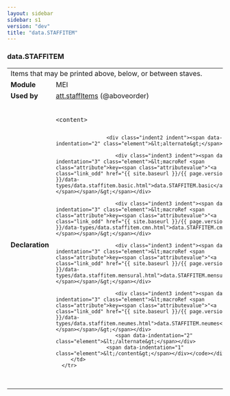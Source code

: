 ```yaml
---
layout: sidebar
sidebar: s1
version: "dev"
title: "data.STAFFITEM"
---
```

<div class="macroSpec">
   <h3 id="data.STAFFITEM">data.STAFFITEM</h3>
   <table class="wovenodd">
      <tr>
         <td colspan="2" class="wovenodd-col2">Items that may be printed above, below, or between staves.</td>
      </tr>
      <tr>
         <td class="wovenodd-col1"><strong>Module</strong></td>
         <td class="wovenodd-col2">MEI</td>
      </tr>
      <tr>
         <td class="wovenodd-col1"><strong>Used by</strong></td>
         <td class="wovenodd-col2">
            <div class="parent"><a class="link_odd_classSpec" href="{{ site.baseurl }}/{{ page.version }}/attribute-classes/att.staffitems.html">att.staffItems</a> (@aboveorder)
            </div>
         </td>
      </tr>
      <tr>
         <td class="wovenodd-col1"><strong>Declaration</strong></td>
         <td class="wovenodd-col2">
            <div class="code" xml:space="preserve" data-lang="ODD"><code>
                  <div class="indent1 indent"><span data-indentation="1" class="element">&lt;content&gt;</span>
                     
                     <div class="indent2 indent"><span data-indentation="2" class="element">&lt;alternate&gt;</span>
                        
                        <div class="indent3 indent"><span data-indentation="3" class="element">&lt;macroRef <span class="attribute">key=<span class="attributevalue">"<a class="link_odd" href="{{ site.baseurl }}/{{ page.version }}/data-types/data.staffitem.basic.html">data.STAFFITEM.basic</a>"</span></span>/&gt;</span></div>
                        
                        <div class="indent3 indent"><span data-indentation="3" class="element">&lt;macroRef <span class="attribute">key=<span class="attributevalue">"<a class="link_odd" href="{{ site.baseurl }}/{{ page.version }}/data-types/data.staffitem.cmn.html">data.STAFFITEM.cmn</a>"</span></span>/&gt;</span></div>
                        
                        <div class="indent3 indent"><span data-indentation="3" class="element">&lt;macroRef <span class="attribute">key=<span class="attributevalue">"<a class="link_odd" href="{{ site.baseurl }}/{{ page.version }}/data-types/data.staffitem.mensural.html">data.STAFFITEM.mensural</a>"</span></span>/&gt;</span></div>
                        
                        <div class="indent3 indent"><span data-indentation="3" class="element">&lt;macroRef <span class="attribute">key=<span class="attributevalue">"<a class="link_odd" href="{{ site.baseurl }}/{{ page.version }}/data-types/data.staffitem.neumes.html">data.STAFFITEM.neumes</a>"</span></span>/&gt;</span></div>
                        <span data-indentation="2" class="element">&lt;/alternate&gt;</span></div>
                     <span data-indentation="1" class="element">&lt;/content&gt;</span></div></code></div>
         </td>
      </tr>
   </table>
</div>